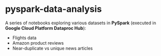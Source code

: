 # pyspark-data-analysis
A series of notebooks exploring various datasets in **PySpark** (executed in **Google Cloud Platform Dataproc Hub**):

* Flights data
* Amazon product reviews
* Near-duplicate vs unique news articles
